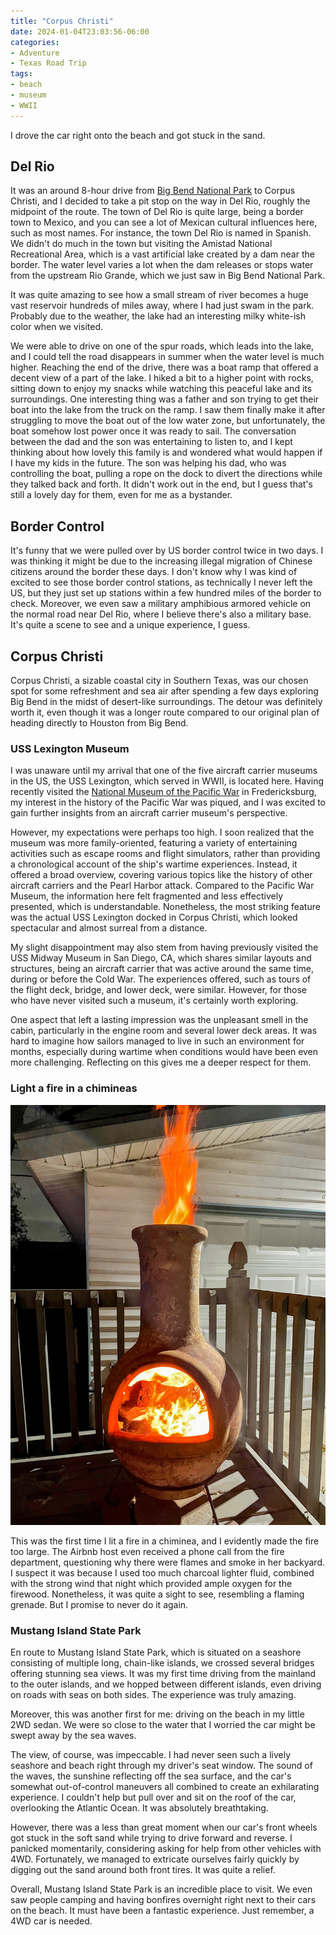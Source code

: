 ```yaml
---
title: "Corpus Christi"
date: 2024-01-04T23:03:56-06:00
categories:
- Adventure
- Texas Road Trip
tags:
- beach
- museum
- WWII
---
```


I drove the car right onto the beach and got stuck in the sand.

## Del Rio

It was an around 8-hour drive from [Big Bend National Park](/posts/2024-01-01-big-bend-national-park/) to Corpus Christi, and I decided to take a pit stop on the way in Del Rio, roughly the midpoint of the route. The town of Del Rio is quite large, being a border town to Mexico, and you can see a lot of Mexican cultural influences here, such as most names. For instance, the town Del Rio is named in Spanish. We didn't do much in the town but visiting the Amistad National Recreational Area, which is a vast artificial lake created by a dam near the border. The water level varies a lot when the dam releases or stops water from the upstream Rio Grande, which we just saw in Big Bend National Park.

It was quite amazing to see how a small stream of river becomes a huge vast reservoir hundreds of miles away, where I had just swam in the park. Probably due to the weather, the lake had an interesting milky white-ish color when we visited.

We were able to drive on one of the spur roads, which leads into the lake, and I could tell the road disappears in summer when the water level is much higher. Reaching the end of the drive, there was a boat ramp that offered a decent view of a part of the lake. I hiked a bit to a higher point with rocks, sitting down to enjoy my snacks while watching this peaceful lake and its surroundings. One interesting thing was a father and son trying to get their boat into the lake from the truck on the ramp. I saw them finally make it after struggling to move the boat out of the low water zone, but unfortunately, the boat somehow lost power once it was ready to sail. The conversation between the dad and the son was entertaining to listen to, and I kept thinking about how lovely this family is and wondered what would happen if I have my kids in the future. The son was helping his dad, who was controlling the boat, pulling a rope on the dock to divert the directions while they talked back and forth. It didn't work out in the end, but I guess that's still a lovely day for them, even for me as a bystander.

## Border Control

It's funny that we were pulled over by US border control twice in two days. I was thinking it might be due to the increasing illegal migration of Chinese citizens around the border these days. I don't know why I was kind of excited to see those border control stations, as technically I never left the US, but they just set up stations within a few hundred miles of the border to check. Moreover, we even saw a military amphibious armored vehicle on the normal road near Del Rio, where I believe there's also a military base. It's quite a scene to see and a unique experience, I guess.

## Corpus Christi

Corpus Christi, a sizable coastal city in Southern Texas, was our chosen spot for some refreshment and sea air after spending a few days exploring Big Bend in the midst of desert-like surroundings. The detour was definitely worth it, even though it was a longer route compared to our original plan of heading directly to Houston from Big Bend.

### USS Lexington Museum

I was unaware until my arrival that one of the five aircraft carrier museums in the US, the USS Lexington, which served in WWII, is located here. Having recently visited the [National Museum of the Pacific War](/posts/2023-12-29-fredericksburg/#national-museum-of-the-pacific-war) in Fredericksburg, my interest in the history of the Pacific War was piqued, and I was excited to gain further insights from an aircraft carrier museum's perspective.

However, my expectations were perhaps too high. I soon realized that the museum was more family-oriented, featuring a variety of entertaining activities such as escape rooms and flight simulators, rather than providing a chronological account of the ship's wartime experiences. Instead, it offered a broad overview, covering various topics like the history of other aircraft carriers and the Pearl Harbor attack. Compared to the Pacific War Museum, the information here felt fragmented and less effectively presented, which is understandable. Nonetheless, the most striking feature was the actual USS Lexington docked in Corpus Christi, which looked spectacular and almost surreal from a distance.

My slight disappointment may also stem from having previously visited the USS Midway Museum in San Diego, CA, which shares similar layouts and structures, being an aircraft carrier that was active around the same time, during or before the Cold War. The experiences offered, such as tours of the flight deck, bridge, and lower deck, were similar. However, for those who have never visited such a museum, it's certainly worth exploring.

One aspect that left a lasting impression was the unpleasant smell in the cabin, particularly in the engine room and several lower deck areas. It was hard to imagine how sailors managed to live in such an environment for months, especially during wartime when conditions would have been even more challenging. Reflecting on this gives me a deeper respect for them.

### Light a fire in a chimineas

![](fire.jpg)

This was the first time I lit a fire in a chiminea, and I evidently made the fire too large. The Airbnb host even received a phone call from the fire department, questioning why there were flames and smoke in her backyard. I suspect it was because I used too much charcoal lighter fluid, combined with the strong wind that night which provided ample oxygen for the firewood. Nonetheless, it was quite a sight to see, resembling a flaming grenade. But I promise to never do it again.

### Mustang Island State Park

En route to Mustang Island State Park, which is situated on a seashore consisting of multiple long, chain-like islands, we crossed several bridges offering stunning sea views. It was my first time driving from the mainland to the outer islands, and we hopped between different islands, even driving on roads with seas on both sides. The experience was truly amazing.

Moreover, this was another first for me: driving on the beach in my little 2WD sedan. We were so close to the water that I worried the car might be swept away by the sea waves.

The view, of course, was impeccable. I had never seen such a lively seashore and beach right through my driver's seat window. The sound of the waves, the sunshine reflecting off the sea surface, and the car's somewhat out-of-control maneuvers all combined to create an exhilarating experience. I couldn't help but pull over and sit on the roof of the car, overlooking the Atlantic Ocean. It was absolutely breathtaking.

However, there was a less than great moment when our car's front wheels got stuck in the soft sand while trying to drive forward and reverse. I panicked momentarily, considering asking for help from other vehicles with 4WD. Fortunately, we managed to extricate ourselves fairly quickly by digging out the sand around both front tires. It was quite a relief.

Overall, Mustang Island State Park is an incredible place to visit. We even saw people camping and having bonfires overnight right next to their cars on the beach. It must have been a fantastic experience. Just remember, a 4WD car is needed.



